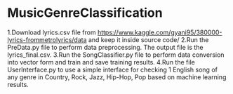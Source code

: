 # MusicGenreClassification

1.Download lyrics.csv file from https://www.kaggle.com/gyani95/380000-lyrics-frommetrolyrics/data and keep it inside source code/
2.Run the PreData.py file to perform data preprocessing. The output file is the lyrics_final.csv.
3.Run the SongClassifier.py file to perform data conversion into vector form and train and save training results.
4.Run the file UserInterface.py to use a simple interface for checking 1 English song of any genre in Country, Rock, Jazz, Hip-Hop, Pop based on machine learning results.

